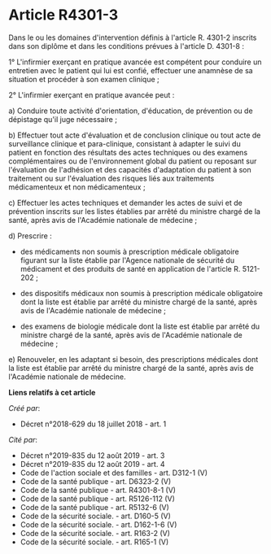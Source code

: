 # Article R4301-3

Dans le ou les domaines d'intervention définis à l'article R. 4301-2 inscrits dans son diplôme et dans les conditions prévues
à l'article D. 4301-8 :

1° L'infirmier exerçant en pratique avancée est compétent pour conduire un entretien avec le patient qui lui est confié,
effectuer une anamnèse de sa situation et procéder à son examen clinique ;

2° L'infirmier exerçant en pratique avancée peut :

a) Conduire toute activité d'orientation, d'éducation, de prévention ou de dépistage qu'il juge nécessaire ;

b) Effectuer tout acte d'évaluation et de conclusion clinique ou tout acte de surveillance clinique et para-clinique,
consistant à adapter le suivi du patient en fonction des résultats des actes techniques ou des examens complémentaires ou de
l'environnement global du patient ou reposant sur l'évaluation de l'adhésion et des capacités d'adaptation du patient à son
traitement ou sur l'évaluation des risques liés aux traitements médicamenteux et non médicamenteux ;

c) Effectuer les actes techniques et demander les actes de suivi et de prévention inscrits sur les listes établies par arrêté
du ministre chargé de la santé, après avis de l'Académie nationale de médecine ;

d) Prescrire :

- des médicaments non soumis à prescription médicale obligatoire figurant sur la liste établie par l'Agence nationale de
sécurité du médicament et des produits de santé en application de l'article R. 5121-202 ;

- des dispositifs médicaux non soumis à prescription médicale obligatoire dont la liste est établie par arrêté du ministre
chargé de la santé, après avis de l'Académie nationale de médecine ;

- des examens de biologie médicale dont la liste est établie par arrêté du ministre chargé de la santé, après avis de
l'Académie nationale de médecine ;

e) Renouveler, en les adaptant si besoin, des prescriptions médicales dont la liste est établie par arrêté du ministre chargé
de la santé, après avis de l'Académie nationale de médecine.

**Liens relatifs à cet article**

_Créé par_:

  - Décret n°2018-629 du 18 juillet 2018 - art. 1

_Cité par_:

  - Décret n°2019-835 du 12 août 2019 - art. 3
  - Décret n°2019-835 du 12 août 2019 - art. 4
  - Code de l'action sociale et des familles - art. D312-1 (V)
  - Code de la santé publique - art. D6323-2 (V)
  - Code de la santé publique - art. R4301-8-1 (V)
  - Code de la santé publique - art. R5126-112 (V)
  - Code de la santé publique - art. R5132-6 (V)
  - Code de la sécurité sociale. - art. D160-5 (V)
  - Code de la sécurité sociale. - art. D162-1-6 (V)
  - Code de la sécurité sociale. - art. R163-2 (V)
  - Code de la sécurité sociale. - art. R165-1 (V)
